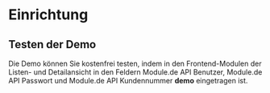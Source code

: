 # Einrichtung

## Testen der Demo

Die Demo können Sie kostenfrei testen, indem in den Frontend-Modulen der Listen- und Detailansicht in den Feldern Module.de API Benutzer, Module.de API Passwort und Module.de API Kundennummer **demo** eingetragen ist.